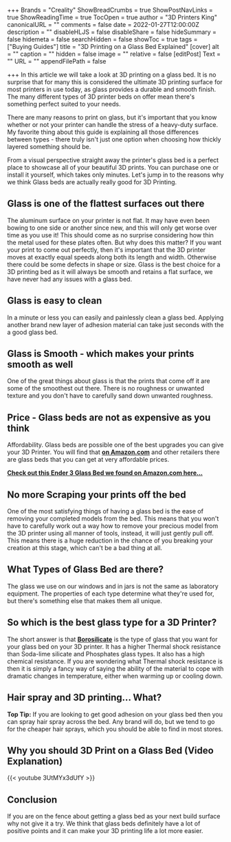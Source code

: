 +++
Brands = "Creality"
ShowBreadCrumbs = true
ShowPostNavLinks = true
ShowReadingTime = true
TocOpen = true
author = "3D Printers King"
canonicalURL = ""
comments = false
date = 2022-01-27T12:00:00Z
description = ""
disableHLJS = false
disableShare = false
hideSummary = false
hidemeta = false
searchHidden = false
showToc = true
tags = ["Buying Guides"]
title = "3D Printing on a Glass Bed Explained"
[cover]
alt = ""
caption = ""
hidden = false
image = ""
relative = false
[editPost]
Text = ""
URL = ""
appendFilePath = false

+++
In this article we will take a look at 3D printing on a glass bed. It is no surprise that for many this is considered the ultimate 3D printing surface for most printers in use today, as glass provides a durable and smooth finish. The many different types of 3D printer beds on offer mean there's something perfect suited to your needs.

There are many reasons to print on glass, but it's important that you know whether or not your printer can handle the stress of a heavy-duty surface. My favorite thing about this guide is explaining all those differences between types - there truly isn't just one option when choosing how thickly layered something should be.

From a visual perspective straight away the printer's glass bed is a perfect place to showcase all of your beautiful 3D prints. You can purchase one or install it yourself, which takes only minutes. Let's jump in to the reasons why we think Glass beds are actually really good for 3D Printing.

## Glass is one of the flattest surfaces out there

The aluminum surface on your printer is not flat. It may have even been bowing to one side or another since new, and this will only get worse over time as you use it! This should come as no surprise considering how thin the metal used for these plates often. But why does this matter? If you want your print to come out perfectly, then it's important that the 3D printer moves at exactly equal speeds along both its length and width. Otherwise there could be some defects in shape or size. Glass is the best choice for a 3D printing bed as it will always be smooth and retains a flat surface, we have never had any issues with a glass bed.

## Glass is easy to clean

In a minute or less you can easily and painlessly clean a glass bed. Applying another brand new layer of adhesion material can take just seconds with the a good glass bed.

## Glass is Smooth - which makes your prints smooth as well

One of the great things about glass is that the prints that come off it are some of the smoothest out there. There is no roughness or unwanted texture and you don't have to carefully sand down unwanted roughness.

## Price - Glass beds are not as expensive as you think

Affordability. Glass beds are possible one of the best upgrades you can give your 3D Printer. You will find that [**on Amazon.com**](https://www.amazon.com/gp/product/B08CXLLCH4/ref=as_li_tl?ie=UTF8&tag=3dprintersking-20&camp=1789&creative=9325&linkCode=as2&creativeASIN=B08CXLLCH4&linkId=e9c5001ff2fed520c9bb4866196ebfc0) and other retailers there are glass beds that you can get at very affordable prices.

[**Check out this Ender 3 Glass Bed we found on Amazon.com here...**](https://www.amazon.com/gp/product/B08CXLLCH4/ref=as_li_tl?ie=UTF8&tag=3dprintersking-20&camp=1789&creative=9325&linkCode=as2&creativeASIN=B08CXLLCH4&linkId=e9c5001ff2fed520c9bb4866196ebfc0)

## No more Scraping your prints off the bed

One of the most satisfying things of having a glass bed is the ease of removing your completed models from the bed. This means that you won't have to carefully work out a way how to remove your precious model from the 3D printer using all manner of tools, instead, it will just gently pull off. This means there is a huge reduction in the chance of you breaking your creation at this stage, which can't be a bad thing at all.

## What Types of Glass Bed are there?

The glass we use on our windows and in jars is not the same as laboratory equipment. The properties of each type determine what they're used for, but there's something else that makes them all unique.

## So which is the best glass type for a 3D Printer?

The short answer is that [**Borosilicate**](https://en.wikipedia.org/wiki/Borosilicate_glass) is the type of glass that you want for your glass bed on your 3D printer. It has a higher Thermal shock resistance than Soda-lime silicate and Phosphates glass types. It also has a high chemical resistance. If you are wondering what Thermal shock resistance is then it is simply a fancy way of saying the ability of the material to cope with dramatic changes in temperature, either when warming up or cooling down.

## Hair spray and 3D printing... What?

**Top Tip:** If you are looking to get good adhesion on your glass bed then you can spray hair spray across the bed. Any brand will do, but we tend to go for the cheaper hair sprays, which you should be able to find in most stores.

## Why you should 3D Print on a Glass Bed (Video Explanation)

{{< youtube 3UtMYx3dUfY >}}

## Conclusion

If you are on the fence about getting a glass bed as your next build surface why not give it a try. We think that glass beds definitely have a lot of positive points and it can make your 3D printing life a lot more easier.